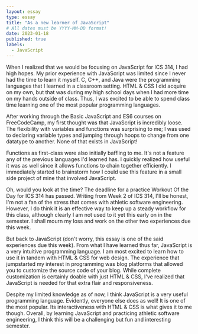 ```yaml
---
layout: essay
type: essay
title: "As a new learner of JavaScript"
# All dates must be YYYY-MM-DD format!
date: 2023-01-18
published: true
labels:
  - JavaScript
---
```


When I realized that we would be focusing on JavaScript for ICS 314, I had high hopes. My prior experience with JavaScript was limited since I never had the time to learn it myself. C, C++, and Java were the programming languages that I learned in a classroom setting. HTML & CSS I did acquire on my own, but that was during my high school days when I had more time on my hands outside of class. Thus, I was excited to be able to spend class time learning one of the most popular programming languages.

After working through the Basic JavaScript and ES6 courses on FreeCodeCamp, my first thought was that JavaScript is incredibly loose. The flexibility with variables and functions was surprising to me; I was used to declaring variable types and jumping through hoops to change from one datatype to another. None of that exists in JavaScript!

Functions as first-class were also initially baffling to me. It's not a feature any of the previous languages I'd learned has. I quickly realized how useful it was as well since it allows functions to chain together efficiently. I immediately started to brainstorm how I could use this feature in a small side project of mine that involved JavaScript.

Oh, would you look at the time? The deadline for a practice Workout Of the Day for ICS 314 has passed. Writing from Week 2 of ICS 314, I'll be honest, I'm not a fan of the stress that comes with athletic software engineering. However, I do think it is an effective way to keep up a steady workflow for this class, although clearly I am not used to it yet this early on in the semester. I shall mourn my loss and work on the other two experiences due this week.

But back to JavaScript (don't worry, this essay is one of the said experiences due this week). From what I have learned thus far, JavaScript is a very intuitive programming language. I am most excited to learn how to use it in tandem with HTML & CSS for web design. The experience that jumpstarted my interest in programming was blog platforms that allowed you to customize the source code of your blog. While complete customization is certainly doable with just HTML & CSS, I've realized that JavaScript is needed for that extra flair and responsiveness.

Despite my limited knowledge as of now, I think JavaScript is a very useful programming language. Evidently, everyone else does as well! It is one of the most popular. Its interactiveness with HTML & CSS is what gives it to me though. Overall, by learning JavaScript and practicing athletic software engineering, I think this will be a challenging but fun and interesting semester.
